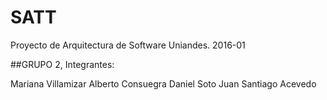 # SATT
Proyecto de Arquitectura de Software Uniandes. 2016-01

##GRUPO 2, Integrantes:

Mariana Villamizar
Alberto Consuegra
Daniel Soto
Juan Santiago Acevedo
